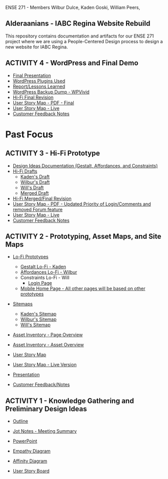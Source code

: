 ENSE 271 - Members Wilbur Dulce, Kaden Goski, William Peers, 
## Alderaanians - IABC Regina Website Rebuild

This repository contains documentation and artifacts for our ENSE 271 project where we are using a People-Centered Design process to design a new website for IABC Regina.

## ACTIVITY 4 - WordPress and Final Demo
* [Final Presentation](https://github.com/WillPeers/ENSE271/blob/main/Activity4/Final%20Powerpoint.pdf)
* [WordPress Plugins Used](https://github.com/WillPeers/ENSE271/blob/main/Activity4/WordPress%20Plugins..pdf)
* [Report/Lessons Learned](https://github.com/WillPeers/ENSE271/blob/main/Activity4/Project%20Report%20Out%20and%20Lessons%20Learned.pdf) 
* [WordPress Backup Dump - WPVivid](https://github.com/WillPeers/ENSE271/tree/main/Activity4/WPVivid%20Backup)   
* [Hi-Fi Final Revision](https://github.com/WillPeers/ENSE271/blob/main/Activity4/HiFi%20-%20Updated.xd)
* [User Story Map - PDF - Final](https://github.com/WillPeers/ENSE271/blob/main/Activity4/User%20Story%20Map%20Final.pdf)
* [User Story Map - Live](https://landofooo.storiesonboard.com/m/MCwtz0NYJUO-JDdgoOMGaw)
* [Customer Feedback Notes](https://github.com/WillPeers/ENSE271/blob/main/Activity4/Customer%20Notes%20%26%20Feedback%20-%20Activity%204.pdf)


# Past Focus

## ACTIVITY 3 - Hi-Fi Prototype

 * [Design Ideas Documentation (Gestalt, Affordances, and Constraints)](https://github.com/WillPeers/ENSE271/blob/main/Activity3/HiFi%20-%20Design%20Ideas%20Documentation.docx)
 * [Hi-Fi Drafts](https://github.com/WillPeers/ENSE271/tree/main/Activity3/Drafts)
   * [Kaden's Draft](https://github.com/WillPeers/ENSE271/blob/main/Activity3/Drafts/HiFi%20-%20Draft%20-%20Kaden.xd)
   * [Wilbur's Draft](https://github.com/WillPeers/ENSE271/blob/main/Activity3/Drafts/Hifi%20Draft%20-%20Wilbur.xd)
   * [Will's Draft](https://github.com/WillPeers/ENSE271/blob/main/Activity3/Drafts/Hifi%20Draft%20-%20Will.xd)
   * [Merged Draft](https://github.com/WillPeers/ENSE271/blob/main/Activity3/Drafts/HiFi%20Draft%20-%20Merged%20%20Kaden.xd)
 * [Hi-Fi Merged/Final Revision](https://github.com/WillPeers/ENSE271/blob/main/Activity3/HiFi%20-%20Final%20Rev.xd)
 * [User Story Map - PDF - Updated Priority of Login/Comments and removed Forum feature]()
 * [User Story Map - Live](https://landofooo.storiesonboard.com/m/MCwtz0NYJUO-JDdgoOMGaw)
 * [Customer Feedback Notes](https://github.com/WillPeers/ENSE271/blob/main/Activity3/Customer%20Notes%20%26%20Feedback%20-%20Activity%203.pdf)

## ACTIVITY 2 - Prototyping, Asset Maps, and Site Maps

  * [Lo-Fi Prototypes](https://github.com/WillPeers/ENSE271/tree/main/Activity2/Lo-Fi)
    * [Gestalt Lo-Fi - Kaden](https://github.com/WillPeers/ENSE271/blob/main/Activity2/Lo-Fi/LoFi%20Prototypes%20-Gestalt.pdf)
    * [Affordances Lo-Fi - Wilbur](https://github.com/WillPeers/ENSE271/blob/main/Activity2/LoFi/Wilbur%27s%20Lo-fi%20diagrams.pdf)
    * Constraints Lo-Fi - Will
      * [Login Page](https://github.com/WillPeers/ENSE271/blob/main/Activity2/Lo-Fi/WP-LogIn_LoFi.pdf)
    * [Mobile Home Page - All other pages will be based on other prototypes](https://github.com/WillPeers/ENSE271/blob/main/Activity2/Lo-Fi/LoFi%20Mobile%20HomePage.jpg)
    
  * [Sitemaps](https://github.com/WillPeers/ENSE271/tree/main/Activity2/SiteMap)
    * [Kaden's Sitemap](https://github.com/WillPeers/ENSE271/blob/main/Activity2/SiteMap/SiteMap%20-%20Kaden's.pdf)
    * [Wilbur's Sitemap](https://github.com/WillPeers/ENSE271/blob/main/Activity2/SiteMap/Wilbur's%20sitemap.jpg)
    * [Will's Sitemap](https://github.com/WillPeers/ENSE271/blob/main/Activity2/SiteMap/SiteMap.PNG)

  * [Asset Inventory - Page Overview](https://github.com/WillPeers/ENSE271/blob/main/Activity2/Asset%20Inventory%20IABC%20Regina%20-%20Page_Overview.pdf)
  * [Asset Inventory - Asset Overview](https://github.com/WillPeers/ENSE271/blob/main/Activity2/Asset%20Overview%20-%20Asset%20Inventory.pdf)
  
  * [User Story Map](https://github.com/WillPeers/ENSE271/blob/main/Activity2/User%20Story%20Map%20-%20V2.pdf)
  * [User Story Map - Live Version](https://landofooo.storiesonboard.com/m/MCwtz0NYJUO-JDdgoOMGaw)


  * [Presentation](https://github.com/WillPeers/ENSE271/blob/main/Activity2/Alderaanians%20-%20Activity%202.pdf)
  * [Customer Feedback/Notes](https://github.com/WillPeers/ENSE271/blob/main/Activity2/Customer%20Notes%20%26%20Feedback%20-%20Activity%202.pdf)


## ACTIVITY 1 - Knowledge Gathering and Preliminary Design Ideas

  * [Outline](https://github.com/WillPeers/ENSE271/blob/main/Activity1/Alderaanians%20-%20Project%20Outline.pdf)

  * [Jot Notes - Meeting Summary](https://github.com/WillPeers/ENSE271/blob/main/Activity1/Customer%20Notes.md)

  * [PowerPoint](https://github.com/WillPeers/ENSE271/blob/main/Activity1/Alderaanians.pptx)

  * [Empathy Diagram](https://docs.google.com/drawings/d/1G3OAwxyU7FmqWh9Vm1MUa2k9uglqOXaC_EX4plIDo-U/edit?usp=sharing)

  * [Affinity Diagram](https://docs.google.com/spreadsheets/d/1gAhIV9ScGBu8lz1HPld2zPeMTV168TnkoKltaLPN7kc/edit?usp=sharing)

  * [User Story Board](https://landofooo.storiesonboard.com/m/alderaanians)




